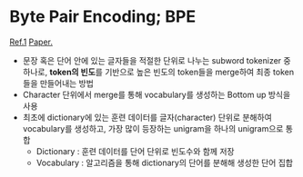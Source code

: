 # Byte Pair Encoding; BPE
[Ref.1](https://wikidocs.net/22592)
[Paper.](https://arxiv.org/pdf/1508.07909.pdf)

- 문장 혹은 단어 안에 있는 글자들을 적절한 단위로 나누는 subword tokenizer 중 하나로, **token의 빈도**를 기반으로 높은 빈도의 token들을 merge하여 최종 token들을 만들어내는 방법
- Character 단위에서 merge를 통해 vocabulary를 생성하는 Bottom up 방식을 사용
- 최초에 dictionary에 있는 훈련 데이터를 글자(character) 단위로 분해하여 vocabulary를 생성하고, 가장 많이 등장하는 unigram을 하나의 unigram으로 통합
	- Dictionary : 훈련 데이터를 단어 단위로 빈도수와 함께 저장
	- Vocabulary : 알고리즘을 통해 dictionary의 단어를 분해해 생성한 단어 집합
